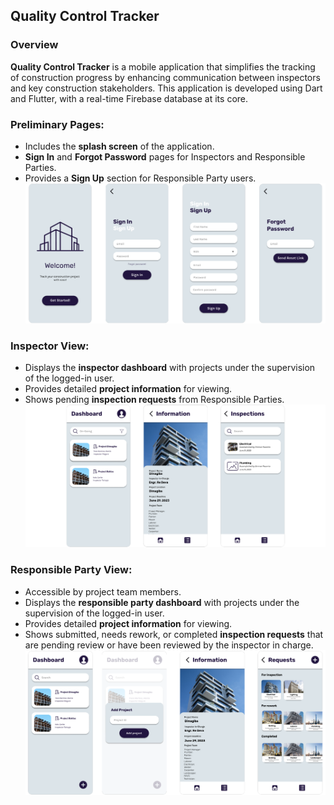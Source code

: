 ## Quality Control Tracker

### Overview
**Quality Control Tracker** is a mobile application that simplifies the tracking of construction progress by enhancing communication between inspectors and key construction stakeholders. This application is developed using Dart and Flutter, with a real-time Firebase database at its core.

### Preliminary Pages:
- Includes the **splash screen** of the application.
- **Sign In** and **Forgot Password** pages for Inspectors and Responsible Parties.
- Provides a **Sign Up** section for Responsible Party users.
![Preliminary Pages](https://github.com/jonsonkurt/Quality-Control-Tracker/blob/main/android/preview/preliminary_pages.png?raw=true)

### Inspector View:
- Displays the **inspector dashboard** with projects under the supervision of the logged-in user.
- Provides detailed **project information** for viewing.
- Shows pending **inspection requests** from Responsible Parties.
![Inspector View](https://github.com/jonsonkurt/Quality-Control-Tracker/blob/main/android/preview/inspector_dashboard.png?raw=true)

### Responsible Party View:
- Accessible by project team members.
- Displays the **responsible party dashboard** with projects under the supervision of the logged-in user.
- Provides detailed **project information** for viewing.
- Shows submitted, needs rework, or completed **inspection requests** that are pending review or have been reviewed by the inspector in charge.
![Responsible Party View](https://github.com/jonsonkurt/Quality-Control-Tracker/blob/main/android/preview/rp_dashboard.png?raw=true)

